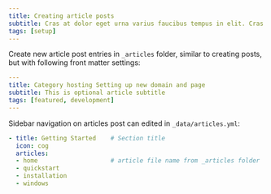 ```yaml
---
title: Creating article posts
subtitle: Cras at dolor eget urna varius faucibus tempus in elit. Cras a dui imperdiet, tempus metus quis, pharetra turpis.
tags: [setup]
---
```


Create new article post entries in `_articles` folder, similar to creating posts, but with following front matter settings:

```yml
---
title: Category hosting Setting up new domain and page
subtitle: This is optional article subtitle
tags: [featured, development]
---
```

Sidebar navigation on articles post can edited in `_data/articles.yml`:

```yml
- title: Getting Started    # Section title
  icon: cog
  articles:
  - home                    # article file name from _articles folder
  - quickstart
  - installation
  - windows
```
